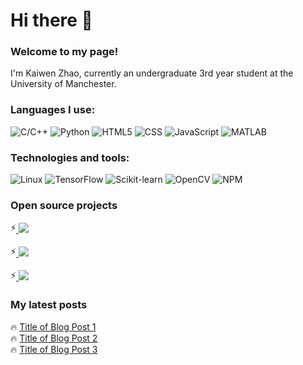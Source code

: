 # Hi there 👋 

### Welcome to my page!  
I'm Kaiwen Zhao, currently an undergraduate 3rd year student at the University of Manchester.

### Languages I use:
![C/C++](https://img.shields.io/badge/-C/C++-00599C?logo=c%2B%2B&logoColor=white)
![Python](https://img.shields.io/badge/-Python-3776AB?logo=python&logoColor=white)
![HTML5](https://img.shields.io/badge/-HTML5-E34F26?logo=html5&logoColor=white)
![CSS](https://img.shields.io/badge/-CSS-1572B6?logo=css3&logoColor=white)
![JavaScript](https://img.shields.io/badge/-JavaScript-F7DF1E?logo=javascript&logoColor=black)
![MATLAB](https://img.shields.io/badge/-MATLAB-0076A8?logo=mathworks&logoColor=white)

### Technologies and tools:
![Linux](https://img.shields.io/badge/-Linux-FCC624?logo=linux&logoColor=black)
![TensorFlow](https://img.shields.io/badge/-TensorFlow-FF6F00?logo=tensorflow&logoColor=white)
![Scikit-learn](https://img.shields.io/badge/-Scikit--learn-F7931E?logo=scikit-learn&logoColor=white)
![OpenCV](https://img.shields.io/badge/-OpenCV-5C3EE8?logo=opencv&logoColor=white)
![NPM](https://img.shields.io/badge/-NPM-CB3837?logo=npm&logoColor=white)

### Open source projects
⚡<a href="https://github.com/ZKW0001/yolov8_video_detection" target="_blank" style="vertical-align: middle;">
    <img src="https://img.shields.io/badge/Yolov8%20video%20detection%20project-pink?style=for-the-badge" />
</a>

⚡<a href="https://github.com/ZKW0001/Web-design-for-calculus-calculator" target="_blank" style="vertical-align: middle;">
    <img src="https://img.shields.io/badge/Web%20design%20of%20a%20calculus%20calculator-blue?style=for-the-badge" />
</a>

⚡<a href="https://github.com/ZKW0001/quantum-circuit-notes" target="_blank" style="vertical-align: middle;">
    <img src="https://img.shields.io/badge/Quantum%20circuit%20study%20notes-green?style=for-the-badge" />
</a>



### My latest posts
🔥 [Title of Blog Post 1](#)  
🔥 [Title of Blog Post 2](#)  
🔥 [Title of Blog Post 3](#)  



<!--
**ZKW0001/ZKW0001** is a ✨ _special_ ✨ repository because its `README.md` (this file) appears on your GitHub profile.

Here are some ideas to get you started:

- 🔭 I’m currently working on ...
- 🌱 I’m currently learning ...
- 👯 I’m looking to collaborate on ...
- 🤔 I’m looking for help with ...
- 💬 Ask me about ...
- 📫 How to reach me: ...
- 😄 Pronouns: ...
- ⚡ Fun fact: ...
-->
